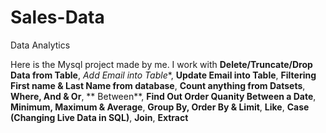# Sales-Data
Data Analytics

Here is the Mysql project made by me. I work with **Delete/Truncate/Drop Data from Table**, *Add Email into Table**, **Update Email into Table**, **Filtering First name & Last Name from database**, **Count anything from Datsets**, **Where, And & Or**, ** Between**, **Find Out Order Quanity Between a Date**, **Minimum, Maximum & Average**, **Group By, Order By & Limit**, **Like**, **Case (Changing Live Data in SQL)**, **Join**, **Extract**
